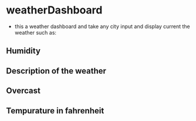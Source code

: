 # weatherDashboard
* this a weather dashboard and take any city input and display current the weather such as:
## Humidity
## Description of the weather 
## Overcast
## Tempurature in fahrenheit
